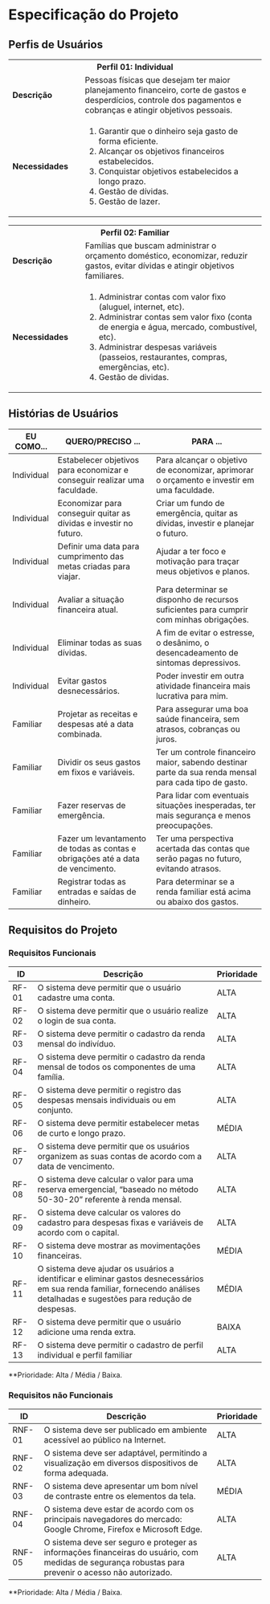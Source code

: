 # Especificação do Projeto

## Perfis de Usuários

<!-- [Enumere e faça o detalhamento dos perfis de usuários. Utilize o modelo de tabela abaixo para sintetizá-los.] -->

<table>
<tbody>
<tr align=center>
<th colspan="2">Perfil 01: Individual </th>
</tr>
<tr>
<td width="150px"><b>Descrição</b></td>
<td width="600px">Pessoas físicas que desejam ter maior planejamento financeiro, corte de gastos e desperdícios, controle dos pagamentos e cobranças e atingir objetivos pessoais.</td>
</tr>
<tr>
<td><b>Necessidades</b></td>
<td>
<ol>
<li>Garantir que o dinheiro seja gasto de forma eficiente.</li>
<li>Alcançar os objetivos financeiros estabelecidos.</li>
<li>Conquistar objetivos estabelecidos a longo prazo.</li>
<li>Gestão de dívidas.</li>
<li>Gestão de lazer.</li>
</ol>
</td>
</tr>
</tbody>
</table>

<table>
<tbody>
<tr align=center>
<th colspan="2">Perfil 02: Familiar</th>
</tr>
<tr>
<td width="150px"><b>Descrição</b></td>
<td width="600px">Famílias que buscam administrar o orçamento doméstico, economizar, reduzir gastos, evitar dívidas e atingir objetivos familiares.</td>
</tr>
<tr>
<td><b>Necessidades</b></td>
<td>
<ol>
<li>Administrar contas com valor fixo (aluguel, internet, etc).</li>
<li>Administrar contas sem valor fixo (conta de energia e água, mercado, combustível, etc).</li>
<li>Administrar despesas variáveis (passeios, restaurantes, compras, emergências, etc).</li>
<li>Gestão de dividas.</li>
</ol>
</td>
</tr>
</tbody>
</table>

## Histórias de Usuários

<!-- [Apresente aqui as histórias de usuários que são relevantes para o projeto da solução.] 

> **Link Útil**:
> - [Como escrever boas histórias de usuário](https://medium.com/vertice/como-escrever-boas-users-stories-hist%C3%B3rias-de-usu%C3%A1rios-b29c75043fac)

[Utilize o modelo de tabela abaixo para apresentar as histórias de usuários.] -->

| EU COMO...             | QUERO/PRECISO ...      | PARA ...                         |
|------------------------|------------------------|----------------------------------|
| Individual             | Estabelecer objetivos para economizar e conseguir realizar uma faculdade. | Para alcançar o objetivo de economizar, aprimorar o orçamento e investir em uma faculdade. |
| Individual             | Economizar para conseguir quitar as dívidas e investir no futuro. | Criar um fundo de emergência, quitar as dívidas, investir e planejar o futuro. |
| Individual             | Definir uma data para cumprimento das metas criadas para viajar. | Ajudar a ter foco e motivação para traçar meus objetivos e planos. |
| Individual             | Avaliar a situação financeira atual. | Para determinar se disponho de recursos suficientes para cumprir com minhas obrigações. |
| Individual             | Eliminar todas as suas dívidas. | A fim de evitar o estresse, o desânimo, o desencadeamento de sintomas depressivos. |
| Individual             | Evitar gastos desnecessários. | Poder investir em outra atividade financeira mais lucrativa para mim. |
| Familiar               | Projetar as receitas e despesas até a data combinada. | Para assegurar uma boa saúde financeira, sem atrasos, cobranças ou juros. |
| Familiar               | Dividir os seus gastos em fixos e variáveis. | Ter um controle financeiro maior, sabendo destinar parte da sua renda mensal para cada tipo de gasto. |
| Familiar               | Fazer reservas de emergência. | Para lidar com eventuais situações inesperadas, ter mais segurança e menos preocupações. |
| Familiar               | Fazer um levantamento de todas as contas e obrigações até a data de vencimento. | Ter uma perspectiva acertada das contas que serão pagas no futuro, evitando atrasos. |
| Familiar               | Registrar todas as entradas e saídas de dinheiro. | Para determinar se a renda familiar está acima ou abaixo dos gastos. |

## Requisitos do Projeto

<!-- [Com base nas Histórias de Usuários, enumere os requisitos da solução. Lembre-se que cada requisito deve corresponder a uma, e somente uma, característica alvo da solução. Além disso, certifique-se de que todos os aspectos capturados nas Histórias de Usuário foram cobertos.] -->

### Requisitos Funcionais

<!-- [Utilize o modelo de tabela abaixo para apresentar os requisitos funcionais] -->
| ID    | Descrição                                                                                                            | Prioridade |
|-------|----------------------------------------------------------------------------------------------------------------------|----|
| RF-01 | O sistema deve permitir que o usuário cadastre uma conta.                                                            | ALTA   | 
| RF-02 | O sistema deve permitir que o usuário realize o login de sua conta.                                                  | ALTA   |
| RF-03 | O sistema deve permitir o cadastro da renda mensal do indivíduo.                                                     | ALTA   |
| RF-04 | O sistema deve permitir o cadastro da renda mensal de todos os componentes de uma família.                           | ALTA   |
| RF-05 | O sistema deve permitir o registro das despesas mensais individuais ou em conjunto.                                  | ALTA   |
| RF-06 | O sistema deve permitir estabelecer metas de curto e longo prazo.                                                    | MÉDIA   |
| RF-07 | O sistema deve permitir que os usuários organizem as suas contas de acordo com a data de vencimento.                 | ALTA   |
| RF-08 | O sistema deve calcular o valor para uma reserva emergencial, “baseado no método 50-30-20” referente à renda mensal. | ALTA   |
| RF-09 | O sistema deve calcular os valores do cadastro para despesas fixas e variáveis de acordo com o capital.              | ALTA   |
| RF-10 | O sistema deve mostrar as movimentações financeiras.                                                                 | MÉDIA   |
| RF-11 | O sistema deve ajudar os usuários a identificar e eliminar gastos desnecessários em sua renda familiar, fornecendo análises detalhadas e sugestões para redução de despesas.                                                      | MÉDIA   |
| RF-12 | O sistema deve permitir que o usuário adicione uma renda extra.                                                      | BAIXA   |
| RF-13 | O sistema deve permitir o cadastro de perfil individual e perfil familiar                                            | ALTA   |

**Prioridade: Alta / Média / Baixa.

### Requisitos não Funcionais

<!-- [Utilize o modelo de tabela abaixo para apresentar os requisitos não-funcionais] -->
| ID     | Descrição                | Prioridade |
|--------|---------------------------------|----|
| RNF-01 | O sistema deve ser publicado em ambiente acessível ao público na Internet. | ALTA   | 
| RNF-02 | O sistema deve ser adaptável, permitindo a visualização em diversos dispositivos de forma adequada. | ALTA   |
| RNF-03 | O sistema deve apresentar um bom nível de contraste entre os elementos da tela. | MÉDIA   |
| RNF-04 | O sistema deve estar de acordo com os principais navegadores do mercado: Google Chrome, Firefox e Microsoft Edge. | ALTA   |
| RNF-05 | O sistema deve ser seguro e proteger as informações financeiras do usuário, com medidas de segurança robustas para prevenir o acesso não autorizado. | ALTA   |

**Prioridade: Alta / Média / Baixa.
